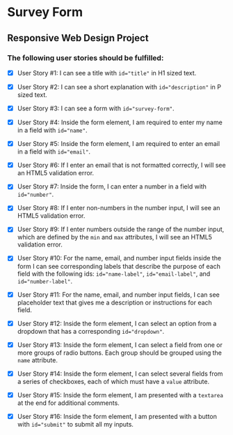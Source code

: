 # Survey Form
## Responsive Web Design Project
### The following user stories should be fulfilled:

- [x] User Story #1: I can see a title with `id="title"` in H1 sized text.

- [x] User Story #2: I can see a short explanation with `id="description"` in P sized text.

- [x] User Story #3: I can see a form with `id="survey-form"`.

- [x] User Story #4: Inside the form element, I am required to enter my name in a field with `id="name"`.

- [x] User Story #5: Inside the form element, I am required to enter an email in a field with `id="email"`.

- [x] User Story #6: If I enter an email that is not formatted correctly, I will see an HTML5 validation error.

- [x] User Story #7: Inside the form, I can enter a number in a field with `id="number"`.

- [x] User Story #8: If I enter non-numbers in the number input, I will see an HTML5 validation error.

- [x] User Story #9: If I enter numbers outside the range of the number input, which are defined by the `min` and `max` attributes, I will see an HTML5 validation error.

- [x] User Story #10: For the name, email, and number input fields inside the form I can see corresponding labels that describe the purpose of each field with the following ids: `id="name-label"`, `id="email-label"`, and `id="number-label"`.

- [x] User Story #11: For the name, email, and number input fields, I can see placeholder text that gives me a description or instructions for each field.

- [x] User Story #12: Inside the form element, I can select an option from a dropdown that has a corresponding `id="dropdown"`.

- [x] User Story #13: Inside the form element, I can select a field from one or more groups of radio buttons. Each group should be grouped using the `name` attribute.

- [x] User Story #14: Inside the form element, I can select several fields from a series of checkboxes, each of which must have a `value` attribute.

- [x] User Story #15: Inside the form element, I am presented with a `textarea` at the end for additional comments.

- [x] User Story #16: Inside the form element, I am presented with a button with `id="submit"` to submit all my inputs.